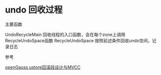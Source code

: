 
# undo 回收过程

主要函数

UndoRecycleMain	        回收线程的入口函数，会在每个zone上调用RecycleUndoSpace函数
RecycleUndoSpace	按照前述条件回收undo空间，记录日志


参考

[openGauss ustore回滚段设计与MVCC](https://www.modb.pro/db/208954)

